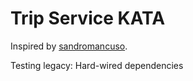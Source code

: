 # Trip Service KATA

Inspired by [sandromancuso](https://github.com/sandromancuso/trip-service-kata/tree/starting-point).

Testing legacy: Hard-wired dependencies